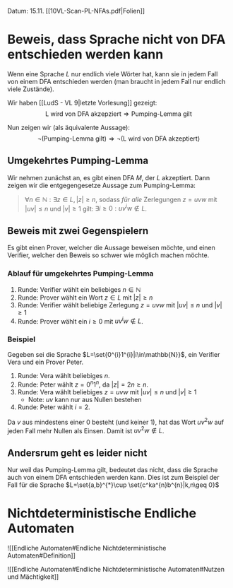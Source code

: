 Datum: 15.11.
[[10VL-Scan-PL-NFAs.pdf|Folien]]

# Beweis, dass Sprache nicht von DFA entschieden werden kann
Wenn eine Sprache $L$ nur endlich viele Wörter hat, kann sie in jedem Fall von einem DFA entschieden werden (man braucht in jedem Fall nur endlich viele Zustände).

Wir haben [[LudS - VL 9|letzte Vorlesung]] gezeigt:
$$
\text{L wird von DFA akzepziert} \Rightarrow \text{Pumping-Lemma gilt}
$$

Nun zeigen wir (als äquivalente Aussage):
$$
\lnot (\text{Pumping-Lemma gilt}) \Rightarrow \lnot(\text{L wird von DFA akzeptiert})
$$

## Umgekehrtes Pumping-Lemma
Wir nehmen zunächst an, es gibt einen DFA $M$, der $L$ akzeptiert.
Dann zeigen wir die entgegengesetze Aussage zum Pumping-Lemma:
> $\forall n \in \mathbb{N}:\exists z \in L,|z|\geq n$, sodass *für alle* Zerlegungen $z=uvw$ mit $|uv|\leq n$ und $|v|\geq 1$ gilt: $\exists i \geq 0:uv^{i}w \not\in L$.

## Beweis mit zwei Gegenspielern
Es gibt einen Prover, welcher die Aussage beweisen möchte, und einen Verifier, welcher den Beweis so schwer wie möglich machen möchte.

### Ablauf für umgekehrtes Pumping-Lemma
1. Runde: Verifier wählt ein beliebiges $n\in\mathbb{N}$
2. Runde: Prover wählt ein Wort $z\in L$ mit $|z|\geq n$
3. Runde: Verifier wählt beliebige Zerlegung $z=uvw$ mit $|uv|\leq n$ und $|v|\geq 1$
4. Runde: Prover wählt ein $i \geq 0$ mit $uv^{i}w\not\in L$.

### Beispiel
Gegeben sei die Sprache $L=\set{0^{i}1^{i}|i\in\mathbb{N}}$, ein Verifier Vera und ein Prover Peter.
1. Runde: Vera wählt beliebiges $n$.
2. Runde: Peter wählt $z=0^{n}1^{n}$, da $|z|=2n\geq n$.
3. Runde: Vera wählt beliebiges $z=uvw$ mit $|uv|\leq n$ und $|v|\geq 1$
	- Note: $uv$ kann nur aus Nullen bestehen
4. Runde: Peter wählt $i=2$.

Da $v$ aus mindestens einer 0 besteht (und keiner 1), hat das Wort $uv^2w$ auf jeden Fall mehr Nullen als Einsen. Damit ist $uv^{2}w\not\in L$.

## Andersrum geht es leider nicht
Nur weil das Pumping-Lemma gilt, bedeutet das nicht, dass die Sprache auch von einem DFA entschieden werden kann.
Dies ist zum Beispiel der Fall für die Sprache $L=\set{a,b}^{*}\cup \set{c^ka^{n}b^{n}|k,n\geq 0}$ 

# Nichtdeterministische Endliche Automaten
![[Endliche Automaten#Endliche Nichtdeterministische Automaten#Definition]]

![[Endliche Automaten#Endliche Nichtdeterministische Automaten#Nutzen und Mächtigkeit]]